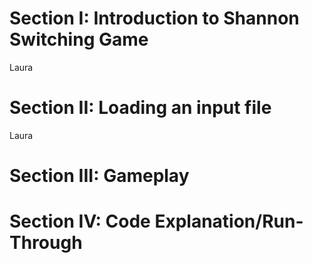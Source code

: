 # Section I: Introduction to Shannon Switching Game

Laura
# Section II: Loading an input file
Laura 
# Section III: Gameplay
# Section IV: Code Explanation/Run-Through
